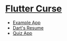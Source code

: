# [Flutter Curse](https://www.udemy.com/course/curso-flutter)

* [Example App](https://github.com/robsonoduarte/learn-flutter/tree/master/flutter-curse/example)
* [Dart's Resume](https://github.com/robsonoduarte/learn-flutter/tree/master/flutter-curse/dart_resume)
* [Quiz App](https://github.com/robsonoduarte/learn-flutter/tree/master/flutter-curse/quiz_app)


